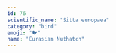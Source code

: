 ```yaml
---
id: 76
scientific_name: "Sitta europaea"
category: "bird"
emoji: "🐦"
name: "Eurasian Nuthatch"
---
```


